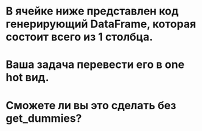# В ячейке ниже представлен код генерирующий DataFrame, которая состоит всего из 1 столбца. 
# Ваша задача перевести его в one hot вид. 
# Сможете ли вы это сделать без get_dummies?
